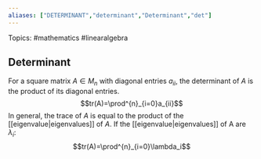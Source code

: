 ```yaml
---
aliases: ["DETERMINANT","determinant","Determinant","det"] 
---
```

Topics: #mathematics #linearalgebra 

## Determinant
For a square matrix $A \in M_n$ with diagonal entries $a_{ii}$, the determinant of $A$ is the product of its diagonal entries.  $$tr(A)=\prod^{n}_{i=0}a_{ii}$$
In general, the trace of $A$ is equal to the product of the [[eigenvalue|eigenvalues]] of $A$. If the [[eigenvalue|eigenvalues]] of A are $\lambda_i$:
$$tr(A)=\prod^{n}_{i=0}\lambda_i$$